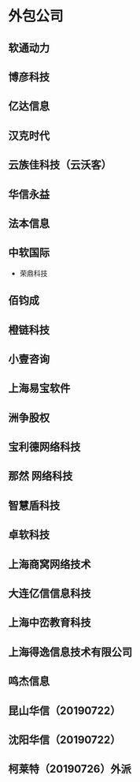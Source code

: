 # 外包公司

## 软通动力

## 博彦科技

## 亿达信息

## 汉克时代

## 云族佳科技（云沃客）

## 华信永益

## 法本信息

## 中软国际
 - 荣鼎科技

## 佰钧成

## 橙链科技

## 小壹咨询

## 上海易宝软件

## 洲争股权

## 宝利德网络科技

## 那然 网络科技

## 智慧盾科技

## 卓软科技

## 上海商窝网络技术

## 大连亿信信息科技

## 上海中峦教育科技

## 上海得逸信息技术有限公司

## 鸣杰信息

## 昆山华信（20190722）

## 沈阳华信（20190722）

## 柯莱特（20190726）外派
